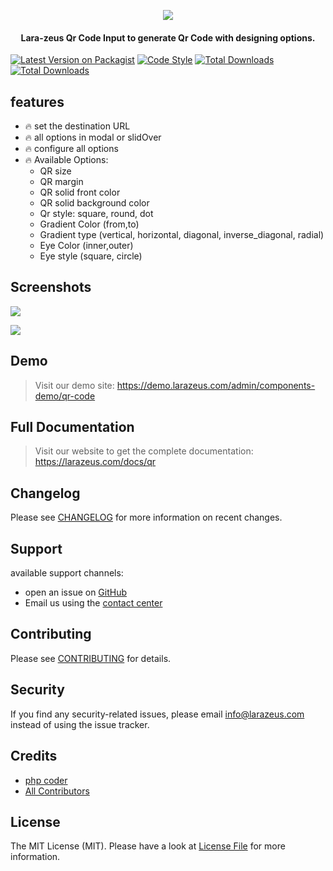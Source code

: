 <p align="center">
<a href="https://larazeus.com"><img src="https://larazeus.com/images/lara-zeus-qr.png?v=1" /></a>
</p>

<h4 align="center">Lara-zeus Qr Code Input to generate Qr Code with designing options.</h4>

<p align="center">

[![Latest Version on Packagist](https://img.shields.io/packagist/v/lara-zeus/qr.svg?style=flat-square)](https://packagist.org/packages/lara-zeus/qr)
[![Code Style](https://img.shields.io/github/actions/workflow/status/lara-zeus/qr/fix-php-code-style-issues.yml?label=code-style&flat-square)](https://github.com/lara-zeus/qr/actions?query=workflow%3Afix-php-code-style-issues+branch%3Amain)
[![Total Downloads](https://img.shields.io/packagist/dt/lara-zeus/qr.svg?style=flat-square)](https://packagist.org/packages/lara-zeus/qr)
[![Total Downloads](https://img.shields.io/github/stars/lara-zeus/qr?style=flat-square)](https://github.com/lara-zeus/qr)

</p>

## features
- 🔥 set the destination URL
- 🔥 all options in modal or slidOver
- 🔥 configure all options
- 🔥 Available Options:
  - QR size
  - QR margin
  - QR solid front color
  - QR solid background color
  - Qr style: square, round, dot
  - Gradient Color (from,to)
  - Gradient type (vertical, horizontal, diagonal, inverse_diagonal, radial)
  - Eye Color (inner,outer)
  - Eye style (square, circle)

## Screenshots

![](https://larazeus.com/images/screenshots/qr/form-1.png)

![](https://larazeus.com/images/screenshots/qr/form-2.png)

## Demo

> Visit our demo site: https://demo.larazeus.com/admin/components-demo/qr-code

## Full Documentation

> Visit our website to get the complete documentation: https://larazeus.com/docs/qr

## Changelog

Please see [CHANGELOG](CHANGELOG.md) for more information on recent changes.

## Support
available support channels:

* open an issue on [GitHub](https://github.com/lara-zeus/qr/issues)
* Email us using the [contact center](https://larazeus.com/contact-us)

## Contributing

Please see [CONTRIBUTING](CONTRIBUTING.md) for details.

## Security

If you find any security-related issues, please email info@larazeus.com instead of using the issue tracker.

## Credits

-   [php coder](https://github.com/atmonshi)
-   [All Contributors](../../contributors)

## License

The MIT License (MIT). Please have a look at [License File](LICENSE.md) for more information.
